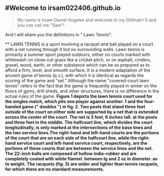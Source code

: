 #Welcome to irsam022406.github.io
---
 >My name is Irsam Daniel Angeles and welcome to my Gitthub!<3
and you can call me "Sam"!

And I will share you the definitions in " Lawn Tennis".

** LAWN TENNIS is a sport involving a racquet and ball played on a court with a net running through it but no surrounding walls. Lawn tennis is primarily a summer sport played outdoors, either on courts marked with whitewash on close-cut grass like a cricket pitch, or on asphalt, cinders, gravel, wood, earth, or other substance which can be so prepared as to afford a firm, level, and smooth surface. It is a modern adaptation of the ancient game of tennis (q.v.), with which it is identical as regards the scoring of the game and "set." Although the name "covered-court lawn tennis" refers to the fact that the game is frequently played in winter on the floors of gyms, drill sheds, and other structures, there is no difference in the actual rules of the game.
**Figure 1 depicts the lawn tennis court used for the singles match, which pits one player against another. 1 and the four-handed game (" doubles ") in fig. 2. Two posts that stand three feet outside of the court on either side are supported by a net that is extended across the center of the court. The net is 3 feet, 6 inches tall. at the posts and three feet in the middle. The halfcourt line, which divides the court longitudinally, is only marked at the intersections of the base lines and the two service lines.The right-hand and left-hand courts are the portions of the court that are on each side of the halfcourt line, while the right-hand service court and left-hand service court, respectively, are the portions of these courts that are between the service lines and the net. The 22-inch balls are composed of hollow india-rubber and are completely coated with white flannel. between Ig and 2 oz in diameter. as to weight. The racquets (fig. 3) are wider and lighter than tennis racquets, for which there are no standard measurements.**
